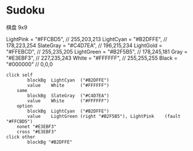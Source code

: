 # Sudoku
 
棋盘 9x9 

LightPink = "#FFCBD5",  // 255,203,213
LightCyan = "#B2DFFE",  // 178,223,254
SlateGray = "#C4D7EA",  // 196,215,234
LightGold = "#FFEBCD",  // 255,235,205
LightGreen = "#B2F5B5", // 178,245,181
     Gray = "#E3EBF3",  // 227,235,243
    White = "#FFFFFF",  // 255,255,255
    Black = "#000000"   // 0,0,0

    click self
            blockBg  LightCyan  ("#B2DFFE")
            value    White      ("#FFFFFF")
        same
            blockBg  SlateGray  ("#C4D7EA")
            value    White      ("#FFFFFF")
        option
            blockBg  LightCyan  ("#B2DFFE")
            value    LightGreen (right "#B2F5B5"), LightPink    (fault "#FFCBD5")
        nonet "#E3EBF3"
        cross "#E3EBF3"
    click other
            blockBg "#B2DFFE"
